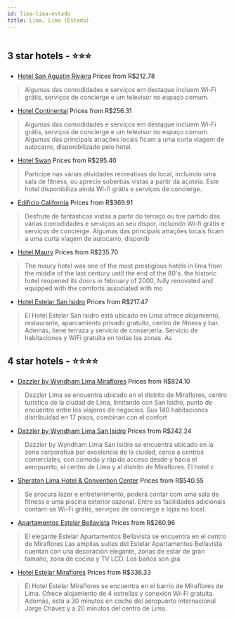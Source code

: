 ```yaml
---
id: lima-lima-estado
title: Lima, Lima (Estado)
---
```


<center><img src="https://novo-hu.s3.amazonaws.com/reservas/ota/prod/hotel/75943/hotel-san-agustin-riviera-001_20181221122521.jpg" alt="" /></center>


##  3 star hotels - ⭐️⭐️⭐️

-    [Hotel San Agustin Riviera](https://www.hurb.com/br/aud/https://www.hurb.com/br/hotels/lima/hotel-san-agustin-riviera-HT-DGB7?cmp=18055) Prices from R$212.78
   > Algumas das comodidades e serviços em destaque incluem Wi-Fi grátis, serviços de concierge e um televisor no espaço comum.
-    [Hotel Continental](https://www.hurb.com/br/aud/https://www.hurb.com/br/hotels/lima/hotel-continental-HT-MO42?cmp=18055) Prices from R$256.31
   > Algumas das comodidades e serviços em destaque incluem Wi-Fi grátis, serviços de concierge e um televisor no espaço comum. Algumas das principais atrações locais ficam a uma curta viagem de autocarro, disponibilizado pelo hotel.
-    [Hotel Swan](https://www.hurb.com/br/aud/https://www.hurb.com/br/hotels/lima/hotel-swan-HT-JLXJ?cmp=18055) Prices from R$295.40
   > Participe nas várias atividades recreativas do local, incluindo uma sala de fitness, ou aprecie soberbas vistas a partir da açoteia. Este hotel disponibiliza ainda Wi-fi grátis e serviços de concierge.
-    [Edificio California](https://www.hurb.com/br/aud/https://www.hurb.com/br/hotels/lima/edificio-california-HT-49J0?cmp=18055) Prices from R$369.91
   > Desfrute de fantásticas vistas a partir do terraço ou tire partido das várias comodidades e serviços ao seu dispor, incluindo Wi-fi grátis e serviços de concierge. Algumas das principais atrações locais ficam a uma curta viagem de autocarro, disponib
-    [Hotel Maury](https://www.hurb.com/br/aud/https://www.hurb.com/br/hotels/lima/hotel-maury-HT-XO6U?cmp=18055) Prices from R$235.70
   > The maury hotel was one of the most prestigious hotels in lima from the middle of the last century until the end of the 80's. the historic hotel reopened its doors in february of 2000, fully renovated and equipped with the comforts associated with mo
-    [Hotel Estelar San Isidro](https://www.hurb.com/br/aud/https://www.hurb.com/br/hotels/lima/hotel-estelar-san-isidro-HT-ZQMK?cmp=18055) Prices from R$217.47
   > El Hotel Estelar San Isidro está ubicado en Lima ofrece alojamiento, restaurante, aparcamiento privado gratuito, centro de fitness y bar. Además, tiene terraza y servicio de conserjería. Servicio de habitaciones y WiFi gratuita en todas las zonas.
As

##  4 star hotels - ⭐️⭐️⭐️⭐️

-    [Dazzler by Wyndham Lima Miraflores](https://www.hurb.com/br/aud/https://www.hurb.com/br/hotels/lima/dazzler-by-wyndham-lima-miraflores-HT-BO6D?cmp=18055) Prices from R$824.10
   > Dazzler Lima se encuentra ubicado en el distrito de Miraflores, centro turístico de la ciudad de Lima, limitando con San Isidro, punto de encuentro entre los viajeros de negocios. Sus 140 habitaciones distribuidad en 17 pisos, combinan con el confort
-    [Dazzler by Wyndham Lima San Isidro](https://www.hurb.com/br/aud/https://www.hurb.com/br/hotels/lima/dazzler-by-wyndham-lima-san-isidro-HT-BMI6?cmp=18055) Prices from R$242.24
   > Dazzler by Wyndham Lima San Isidro se encuentra ubicado en la zona corporativa por excelencia de la ciudad, cerca a centros comerciales, con cómodo y rápido acceso desde y hacia el aeropuerto, al centro de Lima y al distrito de Miraflores. El hotel c
-    [Sheraton Lima Hotel & Convention Center](https://www.hurb.com/br/aud/https://www.hurb.com/br/hotels/lima/sheraton-lima-hotel-convention-center-HT-R1P7?cmp=18055) Prices from R$540.55
   > Se procura lazer e entretenimento, poderá contar com uma sala de fitness e uma piscina exterior sazonal. Entre as facilidades adicionais contam-se Wi-Fi grátis, serviços de concierge e lojas no local.
-    [Apartamentos Estelar Bellavista](https://www.hurb.com/br/aud/https://www.hurb.com/br/hotels/lima/apartamentos-estelar-bellavista-HT-1Q7P?cmp=18055) Prices from R$260.96
   > El elegante Estelar Apartamentos Bellavista se encuentra en el centro de Miraflores 
Las amplias suites del Estelar Apartamentos Bellavista cuentan con una decoración elegante, zonas de estar de gran tamaño, zona de cocina y TV LCD. Los baños son gra
-    [Hotel Estelar Miraflores](https://www.hurb.com/br/aud/https://www.hurb.com/br/hotels/lima/hotel-estelar-miraflores-HT-IQJT?cmp=18055) Prices from R$336.33
   > El Hotel Estelar Miraflores se encuentra en el barrio de Miraflores de Lima. Ofrece alojamiento de 4 estrellas y conexión Wi-Fi gratuita. Además, está a 30 minutos en coche del aeropuerto internacional Jorge Chávez y a 20 minutos del centro de Lima.

